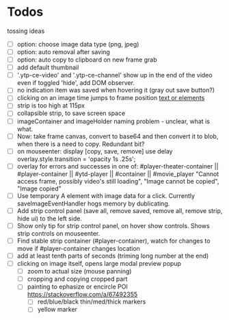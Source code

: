 # Todos

tossing ideas

- [ ] option: choose image data type (png, jpeg)
- [ ] option: auto removal after saving
- [ ] option: auto copy to clipboard on new frame grab
- [ ] add default thumbnail
      <div class="ytp-cued-thumbnail-overlay-image" style="background-image: url(&quot;https://i1.ytimg.com/vi/cSwLlWnmfZ8/hqdefault.jpg&quot;);"></div>
- [ ] '.ytp-ce-video' and '.ytp-ce-channel' show up in the end of the video even if toggled 'hide', add DOM observer.
- [ ] no indication item was saved when hovering it (gray out save button?)
- [ ] clicking on an image time jumps to frame position <a id="..." class="..." href="/watch?v=muNHOdngnpI&amp;t=2178s">text or elements</a>
- [ ] strip is too high at 115px
- [ ] collapsible strip, to save screen space
- [ ] imageContainer and imageHolder naming problem - unclear, what is what.
- [ ] Now: take frame canvas, convert to base64 and then convert it to blob, when there is a need to copy. Redundant bit?
- [ ] on mouseenter: display [copy, save, remove]
      use delay overlay.style.transition = 'opacity 1s .25s';
- [ ] overlay for errors and successes in one of:
      #player-theater-container || #player-container || #ytd-player || #container || #movie_player
      "Cannot access frame, possibly video's still loading",
      "Image cannot be copied",
      "Image copied"
- [ ] Use temporary A element with image data for a click. Currently saveImageEventHandler hogs memory by dublicating.
- [ ] Add strip control panel (save all, remove saved, remove all, remove strip, hide ui) to the left side.
- [ ] Show only tip for strip control panel, on hover show controls. Shows strip controls on mouseenter.
- [ ] Find stable strip container (#player-container), watch for changes to move if #player-container changes location
- [ ] add at least tenth parts of seconds (triming long number at the end)
- [ ] clicking on image itself, opens large modal preview popup
  - [ ] zoom to actual size (mouse panning)
  - [ ] cropping and copying cropped part
  - [ ] painting to ephasize or encircle POI https://stackoverflow.com/a/67492355
    - [ ] red/blue/black thin/med/thick markers
    - [ ] yellow marker
